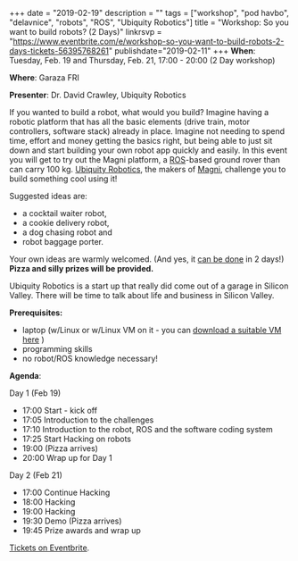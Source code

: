 +++
date = "2019-02-19"
description = ""
tags = ["workshop", "pod havbo", "delavnice", "robots", "ROS", "Ubiquity Robotics"]
title = "Workshop: So you want to build robots? (2 Days)"
linkrsvp = "https://www.eventbrite.com/e/workshop-so-you-want-to-build-robots-2-days-tickets-56395768261"
publishdate="2019-02-11"
+++
**When**: Tuesday, Feb. 19 and Thursday, Feb. 21, 17:00 - 20:00 (2 Day workshop)

**Where**: Garaza FRI

**Presenter**: Dr. David Crawley, Ubiquity Robotics

If you wanted to build a robot, what would you build? Imagine having a robotic platform that has all the basic elements (drive train, motor controllers, software stack) already in place. Imagine not needing to spend time, effort and money getting the basics right, but being able to just sit down and start building your own robot app quickly and easily. In this event you will get to try out the Magni platform, a [ROS](http://www.ros.org/)-based ground rover than can carry 100 kg. [Ubiquity Robotics](https://ubiquityrobotics.com/), the makers of [Magni](https://ubiquityrobotics.com/magni.html), challenge you to build something cool using it! 

Suggested ideas are:

- a cocktail waiter robot, 
- a cookie delivery robot, 
- a dog chasing robot and 
- robot baggage porter. 

Your own ideas are warmly welcomed. (And yes, it [can be done](https://ubiquityrobotics.com/#applications) in 2 days!) **Pizza and silly prizes will be provided.**

Ubiquity Robotics is a start up that really did come out of a garage in Silicon Valley. There will be time to talk about life and business in Silicon Valley. 

**Prerequisites:**

- laptop (w/Linux or w/Linux VM on it - you can [download a suitable VM here](https://downloads.ubiquityrobotics.com/) )
- programming skills
- no robot/ROS knowledge necessary!

<!--more-->

**Agenda**:

Day 1 (Feb 19)

- 17:00 Start - kick off
- 17:05 Introduction to the challenges
- 17:10 Introduction to the robot, ROS and the software coding system
- 17:25 Start Hacking on robots
- 19:00 (Pizza arrives)
- 20:00 Wrap up for Day 1

Day 2 (Feb 21)

- 17:00 Continue Hacking
- 18:00 Hacking
- 19:00 Hacking 
- 19:30 Demo (Pizza arrives)
- 19:45 Prize awards and wrap up

[Tickets on Eventbrite](https://www.eventbrite.com/e/workshop-so-you-want-to-build-robots-2-days-tickets-56395768261).
